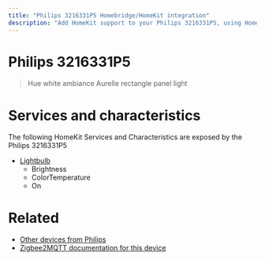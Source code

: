 ```yaml
---
title: "Philips 3216331P5 Homebridge/HomeKit integration"
description: "Add HomeKit support to your Philips 3216331P5, using Homebridge, Zigbee2MQTT and homebridge-z2m."
---
```

<!---
This file has been GENERATED using src/docgen/docgen.ts
DO NOT EDIT THIS FILE MANUALLY!
-->
# Philips 3216331P5
> Hue white ambiance Aurelle rectangle panel light


# Services and characteristics
The following HomeKit Services and Characteristics are exposed by
the Philips 3216331P5

* [Lightbulb](../../light.md)
  * Brightness
  * ColorTemperature
  * On


# Related
* [Other devices from Philips](../index.md#philips)
* [Zigbee2MQTT documentation for this device](https://www.zigbee2mqtt.io/devices/3216331P5.html)